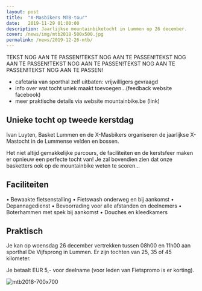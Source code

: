 ```yaml
---
layout: post
title:  "X-Masbikers MTB-tour"
date:   2019-11-29 01:00:00
description: Jaarlijkse mountainbiketocht in Lummen op 26 december.
cover: /news/img/mtb2018-500x500.jpg
permalink: /news/2019-12-26-mtb/
---
```


TEKST NOG AAN TE PASSEN!TEKST NOG AAN TE PASSEN!TEKST NOG AAN TE PASSEN!TEKST NOG AAN TE PASSEN!TEKST NOG AAN TE PASSEN!TEKST NOG AAN TE PASSEN!

- cafetaria van sporthal zelf uitbaten: vrijwilligers gevraagd
- info over wat tocht uniek maakt toevoegen...(feedback website facebook)
- meer praktische details via website mountainbike.be (link)

## Unieke tocht op tweede kerstdag

Ivan Luyten, Basket Lummen en de X-Masbikers organiseren de jaarlijkse X-Mastocht in de Lummense velden en bossen.

Het niet altijd gemakkelijke parcours, de faciliteiten en de kerstsfeer maken er opnieuw een perfecte tocht van! Je zal bovendien zien dat onze basketters ook op de mountainbike weten te scoren...

## Faciliteiten

•	Bewaakte fietsenstalling
•	Fietswash onderweg en bij aankomst
•	Depannagedienst
•	Bevoorrading voor alle afstanden en deelnemers
•	Boterhammen met spek bij aankomst
•	Douches en kleedkamers

## Praktisch

Je kan op woensdag 26 december vertrekken tussen 08h00 en 11h00 aan sporthal De Vijfsprong in Lummen. Er zijn tochten van 25, 35 of 45 kilometer.

Je betaalt EUR 5,- voor deelname (voor leden van Fietspromo is er korting).

![mtb2018-700x700](/news/img/mtb2018-700x700.jpg)

